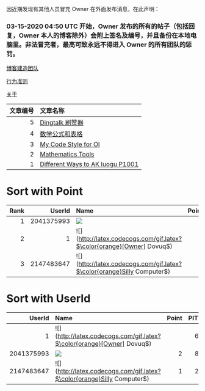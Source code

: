 因近期发现有其他人员冒充 Owner 在外面发布消息，在此声明：

### 03-15-2020 04:50 UTC 开始，Owner 发布的所有的帖子（包括回复，Owner 本人的博客除外）会附上签名及编号，并且备份在本地电脑里。非法冒充者，最高可致永远不得进入 Owner 的所有团队的惩罚。

[博客建造团队](https://www.github.com/dovuque/)

[行为准则](https://dovuque.github.io/code_of_conduct/)

[关于](https://dovuque.github.io/about)

|文章编号|文章名称|
|--:|:--|
|5|[Dingtalk 刷赞器](https://www.github.com/dovuq/dingtalk)|
|4|[数学公式和表格](https://dovuq.github.com/post/数学公式和表格)|
|3|[My Code Style for OI](https://dovuque.github.io/codestyle/)|
|2|[Mathematics Tools](https://unthique.github.io/mathematics/)|
|1|[Different Ways to AK luogu P1001](https://dovuque.github.io/akp1001)|

# Sort with Point

|Rank|UserId|Name|Point|PITY|Note|
|--:|--:|:--|--:|--:|:--|
|1|2041375993|![](http://latex.codecogs.com/gif.latex?$\color{yellow}xrdrsp$)|2|87|67|-|
|2|1|![](http://latex.codecogs.com/gif.latex?$\color{orange}[Owner] Dovuq$)||63|43|-|
|3|2147483647|![](http://latex.codecogs.com/gif.latex?$\color{orange}Silly Computer$)|1|20|0|-|

# Sort with UserId

|UserId|Name|Point|PITY|Note|
|--:|:--|--:|--:|:--|
|1|![](http://latex.codecogs.com/gif.latex?$\color{orange}[Owner] Dovuq$)||63|43|-|
|2041375993|![](http://latex.codecogs.com/gif.latex?$\color{yellow}xrdrsp$)|2|87|67|-|
|2147483647|![](http://latex.codecogs.com/gif.latex?$\color{orange}Silly Computer$)|1|20|0|-|
